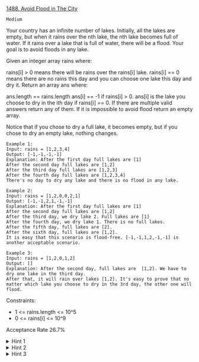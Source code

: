 [1488. Avoid Flood in The City](https://leetcode.com/problems/avoid-flood-in-the-city/description/)

`Medium`

Your country has an infinite number of lakes. Initially, all the lakes are empty, but when it rains over the nth lake, the nth lake becomes full of water. If it rains over a lake that is full of water, there will be a flood. Your goal is to avoid floods in any lake.

Given an integer array rains where:

rains[i] > 0 means there will be rains over the rains[i] lake.
rains[i] == 0 means there are no rains this day and you can choose one lake this day and dry it.
Return an array ans where:

ans.length == rains.length
ans[i] == -1 if rains[i] > 0.
ans[i] is the lake you choose to dry in the ith day if rains[i] == 0.
If there are multiple valid answers return any of them. If it is impossible to avoid flood return an empty array.

Notice that if you chose to dry a full lake, it becomes empty, but if you chose to dry an empty lake, nothing changes.

```
Example 1:
Input: rains = [1,2,3,4]
Output: [-1,-1,-1,-1]
Explanation: After the first day full lakes are [1]
After the second day full lakes are [1,2]
After the third day full lakes are [1,2,3]
After the fourth day full lakes are [1,2,3,4]
There's no day to dry any lake and there is no flood in any lake.

Example 2:
Input: rains = [1,2,0,0,2,1]
Output: [-1,-1,2,1,-1,-1]
Explanation: After the first day full lakes are [1]
After the second day full lakes are [1,2]
After the third day, we dry lake 2. Full lakes are [1]
After the fourth day, we dry lake 1. There is no full lakes.
After the fifth day, full lakes are [2].
After the sixth day, full lakes are [1,2].
It is easy that this scenario is flood-free. [-1,-1,1,2,-1,-1] is another acceptable scenario.

Example 3:
Input: rains = [1,2,0,1,2]
Output: []
Explanation: After the second day, full lakes are  [1,2]. We have to dry one lake in the third day.
After that, it will rain over lakes [1,2]. It's easy to prove that no matter which lake you choose to dry in the 3rd day, the other one will flood.
``` 

Constraints:

- 1 <= rains.length <= 10^5
- 0 <= rains[i] <= 10^9

Acceptance Rate
26.7%

<details>
<summary>Hint 1</summary>

Keep An array of the last day there was rains over each city.

</details>
<details>
<summary>Hint 2</summary>

Keep an array of the days you can dry a lake when you face one.

</details>
<details>
<summary>Hint 3</summary>

When it rains over a lake, check the first possible day you can dry this lake and assign this day to this lake.

</details>